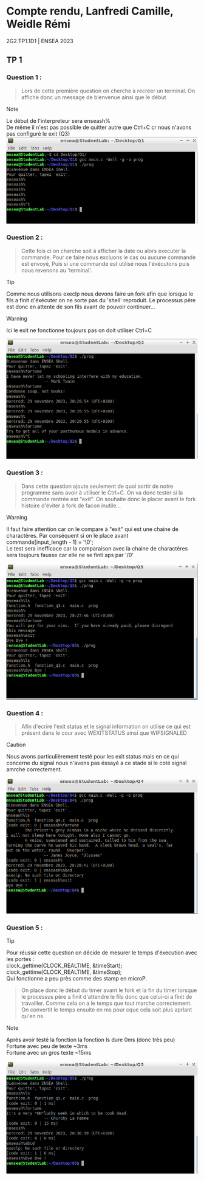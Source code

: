 # Compte rendu, Lanfredi Camille, Weidle Rémi
2G2.TP1.1D1 | ENSEA 2023

## TP 1
### Question 1 : 

> Lors de cette première question on cherche à recréer un terminal. On affiche donc un message de bienvenue ainsi que le début  

>[!NOTE]
>Le début de l'interpreteur sera enseash%   
>De même il n'est pas possible de quitter autre que Ctrl+C cr nous n'avons pas configuré le exit (Q3)  
![Screenshot](../capture/Q1.png)

### Question 2 : 

> Cette fois ci on cherche soit à afficher la date ou alors executer la commande. Pour ce faire nous excluons le cas ou aucune commande est envoyé,     Puis si une commande est utilisé nous l'éxécutons puis nous revenons au 'terminal'. 

>[!TIP]
>Comme nous utilisons execlp nous devons faire un fork afin que lorsque le fils a finit d'éxécuter on ne sorte pas du 'shell' reproduit. Le processus père est donc en attente de son fils avant de pouvoir continuer...  

>[!WARNING]
>Ici le exit ne fonctionne toujours pas on doit utiliser Ctrl+C  

![Screenshot](../capture/Q2.png)

### Question 3 : 

> Dans cette question ajoute seulement de quoi sortir de notre programme sans avoir à utiliser le Ctrl+C. On va donc tester si la commande rentrée est "exit". On souhaite donc le placer avant le fork histoire d'éviter à fork de facon inutile...  

>[!WARNING]
>Il faut faire attention car on le compare à "exit" qui est une chaine de charactères. Par conséquent si on le place avant   
>commande[input_length - 1] = '\0';   
>Le test sera inefficace car la comparaison avec la chaine de charactères sera toujours fausse car elle ne se finti aps par '/0'  

![Screenshot](../capture/Q3.png)

### Question 4 : 

> Afin d'ecrire l'exit status et le signal information on utilise ce qui est présent dans le cour avec WEXITSTATUS ainsi que WIFSIGNALED  

>[!CAUTION]
>Nous avons particulièrement testé pour les exit status mais en ce qui concerne du signal nous n'avons pas éssayé a ce stade si le coté signal amrche correctement.  

![Screenshot](../capture/Q4.png)

### Question 5 : 

>[!TIP]
> Pour réussir cette question on décide de mesurer le temps d'éxecution avec les portes :    
> clock_gettime(CLOCK_REALTIME, &timeStart);  
> clock_gettime(CLOCK_REALTIME, &timeStop);  
> Qui fonctionne a peu près comme des stamp en microP.   

> On place donc le début du timer avant le fork et la fin du timer lorsque le processus père a finit d'attendre le fils donc que celui-ci a finit de travailler. Comme cela on a le temps que tout marche correctement. On convertit le temps ensuite en ms pour cque cela soit plus aprlant qu'en ns. 

>[!NOTE]
>Après avoir testé la fonction la fonction ls dure 0ms (donc très peu)  
>Fortune avec peu de texte ~3ms  
>Fortune avec un gros texte ~15ms  

![Screenshot](../capture/Q5.png)
